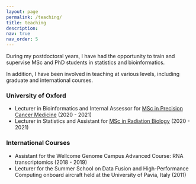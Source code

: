 ```yaml
---
layout: page
permalink: /teaching/
title: teaching
description: 
nav: true
nav_order: 5
---
```


During my postdoctoral years, I have had the opportunity to train and supervise MSc and PhD students in statistics and bioinformatics.

In addition, I have been involved in teaching at various levels, including graduate and international courses.

### University of Oxford

* Lecturer in Bioinformatics and Internal Assessor for [MSc in Precision Cancer Medicine](https://www.ox.ac.uk/admissions/graduate/courses/msc-precision-cancer-medicine) (2020 - 2021)
* Lecturer in Statistics and Assistant for [MSc in Radiation Biology](https://www.ox.ac.uk/admissions/graduate/courses/msc-radiobiology)  (2020 - 2021)


### International Courses

* Assistant for the Wellcome Genome Campus Advanced Course: RNA transcriptomics (2018 - 2019)
* Lecturer for the Summer School on Data Fusion and High-Performance Computing onboard aircraft held at the University of Pavia, Italy (2011)

